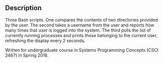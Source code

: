 ## Description
Three Bash scripts. One compares the contents of two directories provided by the user. The second takes a username from the user and reports how many times that user is logged into the system. The third polls the list of currently running processes and prints those belonging to the current user, refreshing the display every 2 seconds. 

Written for undergraduate course in Systems Programming Concepts (CSCI 2467) in Spring 2016. 

